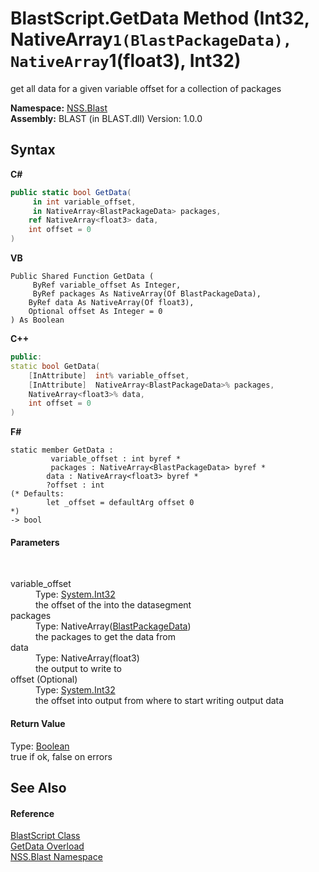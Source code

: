 # BlastScript.GetData Method (Int32, NativeArray`1(BlastPackageData), NativeArray`1(float3), Int32)
 

get all data for a given variable offset for a collection of packages

**Namespace:**&nbsp;<a href="88b55311-4a89-0894-e27a-e157e443c7f7.md">NSS.Blast</a><br />**Assembly:**&nbsp;BLAST (in BLAST.dll) Version: 1.0.0

## Syntax

**C#**<br />
``` C#
public static bool GetData(
	 in int variable_offset,
	 in NativeArray<BlastPackageData> packages,
	ref NativeArray<float3> data,
	int offset = 0
)
```

**VB**<br />
``` VB
Public Shared Function GetData ( 
	 ByRef variable_offset As Integer,
	 ByRef packages As NativeArray(Of BlastPackageData),
	ByRef data As NativeArray(Of float3),
	Optional offset As Integer = 0
) As Boolean
```

**C++**<br />
``` C++
public:
static bool GetData(
	[InAttribute]  int% variable_offset, 
	[InAttribute]  NativeArray<BlastPackageData>% packages, 
	NativeArray<float3>% data, 
	int offset = 0
)
```

**F#**<br />
``` F#
static member GetData : 
         variable_offset : int byref * 
         packages : NativeArray<BlastPackageData> byref * 
        data : NativeArray<float3> byref * 
        ?offset : int 
(* Defaults:
        let _offset = defaultArg offset 0
*)
-> bool 

```


#### Parameters
&nbsp;<dl><dt>variable_offset</dt><dd>Type: <a href="https://docs.microsoft.com/dotnet/api/system.int32" target="_blank" rel="noopener noreferrer">System.Int32</a><br />the offset of the into the datasegment</dd><dt>packages</dt><dd>Type: NativeArray(<a href="08d36c75-b5dc-8eaf-5936-daa952653fa2.md">BlastPackageData</a>)<br />the packages to get the data from</dd><dt>data</dt><dd>Type: NativeArray(float3)<br />the output to write to</dd><dt>offset (Optional)</dt><dd>Type: <a href="https://docs.microsoft.com/dotnet/api/system.int32" target="_blank" rel="noopener noreferrer">System.Int32</a><br />the offset into output from where to start writing output data</dd></dl>

#### Return Value
Type: <a href="https://docs.microsoft.com/dotnet/api/system.boolean" target="_blank" rel="noopener noreferrer">Boolean</a><br />true if ok, false on errors

## See Also


#### Reference
<a href="701ebde6-515e-1fd5-a11a-526716112a12.md">BlastScript Class</a><br /><a href="9685e4b4-2004-95a8-4669-c8eafef87692.md">GetData Overload</a><br /><a href="88b55311-4a89-0894-e27a-e157e443c7f7.md">NSS.Blast Namespace</a><br />
